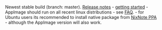 Newest stable build (branch: master). [Release notes](https://github.com/robert7/nixnote2/wiki/Release-notes-v2.1) - [getting started](https://github.com/robert7/nixnote2/wiki/Getting-started) - AppImage should run on all recent linux distributions - see [FAQ](https://github.com/robert7/nixnote2/wiki/FAQ). - for Ubuntu users its recommended to install native package from [NixNote PPA](https://github.com/robert7/nixnote2/wiki/NixNote-PPA) - although the AppImage version will also work.
